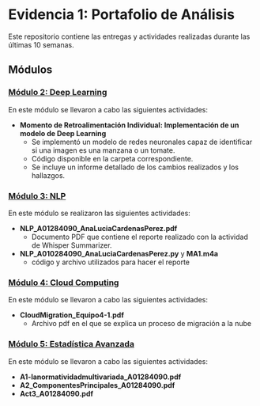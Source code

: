 # Evidencia 1: Portafolio de Análisis

Este repositorio contiene las entregas y actividades realizadas durante las últimas 10 semanas.

## Módulos

### [Módulo 2: Deep Learning](https://github.com/analucia2107/Evidencia1PortafolioAnalisis/tree/83fdd953e1a8ac5594da511d3f56b9460ab45018/Modulo%202)

En este módulo se llevaron a cabo las siguientes actividades:

- **Momento de Retroalimentación Individual: Implementación de un modelo de Deep Learning**
  - Se implementó un modelo de redes neuronales capaz de identificar si una imagen es una manzana o un tomate.
  - Código disponible en la carpeta correspondiente.
  - Se incluye un informe detallado de los cambios realizados y los hallazgos.

### [Módulo 3: NLP](https://github.com/analucia2107/Evidencia1PortafolioAnalisis/tree/83fdd953e1a8ac5594da511d3f56b9460ab45018/Modulo%203)

En este módulo se realizaron las siguientes actividades:

- **NLP_A01284090_AnaLuciaCardenasPerez.pdf**
  - Documento PDF que contiene el reporte realizado con la actividad de Whisper Summarizer.
- **NLP_A010284090_AnaLuciaCardenasPerez.py** y **MA1.m4a**
  - código y archivo utilizados para hacer el reporte

### [Módulo 4: Cloud Computing](https://github.com/analucia2107/Evidencia1PortafolioAnalisis/tree/ebe91aac5582e27e0559e7ca92be3eb47f8a9f90/Modulo%204)

En este módulo se llevaron a cabo las siguientes actividades:
- **CloudMigration_Equipo4-1.pdf**
  - Archivo pdf en el que se explica un proceso de migración a la nube

### [Módulo 5: Estadística Avanzada](https://github.com/analucia2107/Evidencia1PortafolioAnalisis/tree/ebe91aac5582e27e0559e7ca92be3eb47f8a9f90/Modulo%205)

En este módulo se llevaron a cabo las siguientes actividades:
- **A1-lanormatividadmultivariada_A01284090.pdf** 
- **A2_ComponentesPrincipales_A01284090.pdf**
- **Act3_A01284090.pdf**

